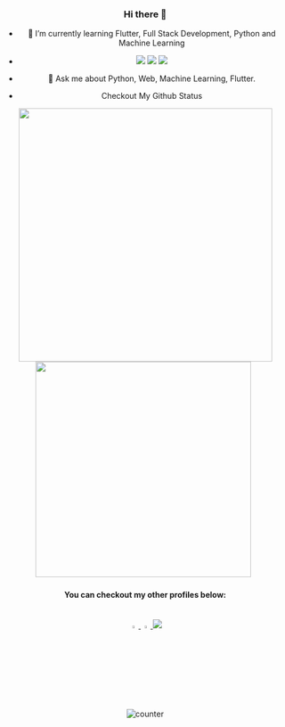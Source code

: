<div align="center">

### Hi there 👋


- 🌱 I’m currently learning Flutter, Full Stack Development, Python and Machine Learning
- <img src="https://img.icons8.com/color/48/000000/python.png"> <img src="https://img.icons8.com/nolan/48/react-native.png"/> <img src="https://img.icons8.com/cute-clipart/48/000000/machine-learning.png">
- 💬 Ask me about Python, Web, Machine Learning, Flutter.

- Checkout My Github Status
<span>   
  <img src="https://github-readme-stats.vercel.app/api?username=AlexAdvent&theme=radical&show_icons=true&count_private=true&hide=stars" width=455>  
  <img src="https://github-readme-stats.vercel.app/api/top-langs/?username=AlexAdvent&theme=radical&layout=compact&hide=css" width=387> &nbsp;
</span>

<h4> You can checkout my other profiles below: </h4> <br>
<a href="https://www.linkedin.com/in/alex-advent-6b1213191/"> <img src="https://img.icons8.com/color/48/000000/linkedin.png" width="3.5%"> </a>
<a href="mailto:rajpurohitvijesh@gmail.com"> <img src="https://img.icons8.com/color/48/000000/gmail.png" width="3.5%"> </a>
<a href="https://alex-advent.web.app/"> <img src="https://img.icons8.com/fluency/48/000000/portfolio.png"/> </a>

<p> <img src="https://komarev.com/ghpvc/?username=h4r5h1t-007&color=green" alt="counter" /> </p>

</div>
